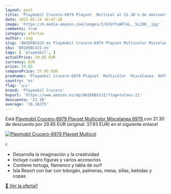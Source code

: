 ```yaml
---
layout: post
title: 'Playmobil Crucero-6979 Playset  Multicol al 21.30 % de descuento'
date: 2021-02-14 16:47:20
image: 'https://m.media-amazon.com/images/I/61bYYuWFlmL._SL200_.jpg'
comments: true
category: ofertas
author: ring
slug: 'B01EKBCUJI-es Playmobil Crucero-6979 Playset Multicolor Miscelanea 6979'
sku: 'B01EKBCUJI-es'
tags: [ 'playmobil', ]
actualPrice: 29.85 EUR
currency: EUR
price: 29.85
comparePrice: 37.93 EUR
prodname: 'Playmobil Crucero-6979 Playset  Multicolor  Miscelanea  6979 '
country: 'es'
flag: '🇪🇸'
brand: 'Playmobil Crucero'
buyurl: 'https://www.amazon.es/dp/B01EKBCUJI/?tag=tolees-21'
descuento: '21.30'
average: '28.10375'
---
```


Está [Playmobil Crucero-6979 Playset  Multicolor  Miscelanea  6979 ](https://www.amazon.es/dp/B01EKBCUJI/?tag=tolees-21) con 21.30 de descuento por 29.85 EUR (original: 37.93 EUR) en el siguiente enlace!

[![Playmobil Crucero-6979 Playset  Multicol](https://m.media-amazon.com/images/I/61bYYuWFlmL._SL200_.jpg)](https://www.amazon.es/dp/B01EKBCUJI/?tag=tolees-21)

ℹ️:

- Desarrolla la imaginación y la creatividad
- Incluye cuatro figuras y varios accesorios
- Contiene tortuga, flamenco y tabla de surf
- Isla Resort con bar con tobogán, palmeras, mesa, sillas, bebidas y copas

[🛒 Ver la oferta!!](https://www.amazon.es/dp/B01EKBCUJI/?tag=tolees-21)
